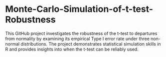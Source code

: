# Monte-Carlo-Simulation-of-t-test-Robustness
This GitHub project investigates the robustness of the t-test to departures from normality by examining its empirical Type I error rate under three non-normal distributions. The project demonstrates statistical simulation skills in R and provides insights into when the t-test can be reliably used.
